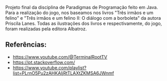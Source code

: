 Projeto final da disciplina de Paradigmas de Programação feito em Java. Para a realização do jogo, nos baseamos nos livros "Três irmãos e um felino" e "Três irmãos e um felino II: O diálogo com a borboleta" da autora Priscila Lanes. Todas as ilustrações dos livros e respectivamente, do jogo, foram realizadas pela editora Albatroz.

## Referências:
- https://www.youtube.com/@TerminalRootTV 
- https://pt.stackoverflow.com/
- https://www.youtube.com/playlist?list=PLrnO5Pu2zAHKAIjRtTLAXtZKMSA6JWnmf

